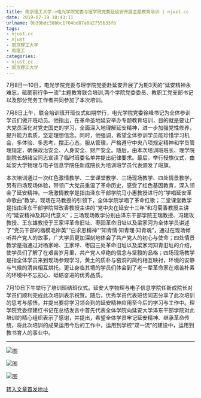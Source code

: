 ```yaml
---
title: 南京理工大学->电光学院党委与理学院党委赴延安开展主题教育培训 | njust.cc
date: 2019-07-19 18:43:11
urlname: 0b39bdc38bbc1704bd87a0a2755b33fb
tags: 
- njust.cc
- njust
- 南京理工大学
- 南理工
categories:
- njust.cc
- 南京理工大学
---
```



7月8日—10日，电光学院党委与理学院党委赴延安开展了为期3天的“延安精神永难忘，砥砺前行争一流”主题教育联合培训,两个学院党委委员、教职工党支部书记以及部分党务工作者共同参加了本次培训。

7月8日上午，联合培训班开班仪式如期举行，电光学院党委徐峰书记为全体参训学员们做开班动员。他指出，在革命圣地延安举办专题教育培训，目的就是要让广大党员深化对党史国史的学习，全面深入地理解延安精神，进一步加强党性修养，提升能力素质，坚定理想信念。同时，他强调，希望全体参训学员能珍惜学习机会，多体验、多思考，摆正心态，服从管理，严格遵守中央八项规定精神和学员管理规定，确保政治安全、人身安全、财产安全。随后，由本次培训班班长、理学院副院长胡绪宝同志宣读了临时班委名单并提出纪律要求。最后，举行授旗仪式，由延安大学物理与电子信息学院任新成院长为培训班学员代表颁发了班旗。

本次培训通过一次红色激情教学、二堂课堂教学、三场现场教学、四处情景教学，另有四场现场体验，带领广大党员重温了革命历史，感受了红色基因教育，深入领会了延安精神。一场激情教学是指由泽东干部学院马小惠教授进行的“学唱延安革命歌曲”教学，现场在马教授的引领下，全体学院学唱了革命红歌；二堂课堂教学是指由泽东干部学院常改香教授主讲的“党中央在延安十三年”和冯菊香教授主讲的“延安精神及其时代意义”；三场现场教学分别由泽东干部学院王瑞教授、冯建玫教授、王东雄教授于王家坪革命旧址、枣园革命旧址以及梁家河为全体学员讲述了“党员干部的楷模毛岸英”“白求恩精神”“知青情·知青理·知青魂”，通过在现场倾听共产党人的故事，广大学员更加深刻地体会了共产党人的初心与使命；四处情景教学是指通过对杨家岭、王家坪、枣园三处革命旧址以及梁家河知青旧址的介绍，使学员们了解了在艰苦岁月里，共产党人卓绝的信念与坚毅的品格；四场现场教学是指全体学员来到现场参观学习，黄土的质朴与窑洞的简约相互映衬，环境的安静与气候的清爽相互烘托，更让身临其境的学员们体会到了老一辈革命家在艰苦朴素的环境中不忘初心、砥砺奋进的优秀品质。

7月10日下午举行了培训班结班仪式。延安大学物理与电子信息学院任新成院长对学员们顺利完成此次培训表示祝贺。随后，优秀学员代表班恬同志分享了此次培训的思考与感悟，并提出要将学习领会到的延安精神应用至今后的学习与工作中。理学院党委缪建红书记在总结发言中首先代表全体学院向延安大学泽东干部学院对此培训的精心组织表示了感谢，并提出，希望全体学员牢记延安精神、继承革命传统，将此次培训的成果运用今后的工作中，运用到学校“双一流”的建设中，运用到教书育人的事业中。

********



![图](http://zs.njust.edu.cn/_upload/article/images/b4/6d/b7b1463f421aa46f8d0672acd747/dfea5c89-537a-409b-8724-beb6f08449c1.jpg)

![图](http://zs.njust.edu.cn/_upload/article/images/b4/6d/b7b1463f421aa46f8d0672acd747/6232167d-af72-4c4f-9b0c-4b523f4ad2eb.jpg)

![图](http://zs.njust.edu.cn/_upload/article/images/b4/6d/b7b1463f421aa46f8d0672acd747/f8b1811b-c41d-4054-9d82-cdb9c2f4e5d4.jpg)

[转入文章首发地址](http://zs.njust.edu.cn/20/91/c4621a204945/page.htm)
